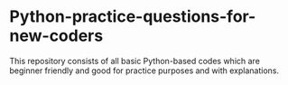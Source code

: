 # Python-practice-questions-for-new-coders
This repository consists of all basic Python-based codes which are beginner friendly and good for practice purposes and with explanations.
